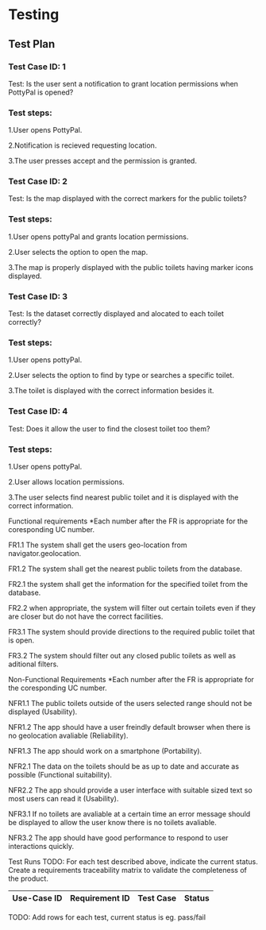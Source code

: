 # Testing

## Test Plan

### Test Case ID: 1

Test: Is the user sent a notification to grant location permissions when PottyPal is opened?

### Test steps:

1.User opens PottyPal.

2.Notification is recieved requesting location.

3.The user presses accept and the permission is granted.



### Test Case ID: 2

Test: Is the map displayed with the correct markers for the public toilets?

### Test steps:

1.User opens pottyPal and grants location permissions.

2.User selects the option to open the map.

3.The map is properly displayed with the public toilets having marker icons displayed.



### Test Case ID: 3

Test: Is the dataset correctly displayed and alocated to each toilet correctly?

### Test steps:

1.User opens pottyPal.

2.User selects the option to find by type or searches a specific toilet.

3.The toilet is displayed with the correct information besides it.



### Test Case ID: 4

Test: Does it allow the user to find the closest toilet too them?

### Test steps:

1.User opens pottyPal.

2.User allows location permissions.

3.The user selects find nearest public toilet and it is displayed with the correct information.



Functional requirements
*Each number after the FR is appropriate for the coresponding UC number.


FR1.1 The system shall get the users geo-location from navigator.geolocation.

FR1.2 The system shall get the nearest public toilets from the database.

FR2.1 the system shall get the information for the specified toilet from the database.

FR2.2 when appropriate, the system will filter out certain toilets even if they are closer but do not have the correct facilities.

FR3.1 The system should provide directions to the required public toilet that is open.

FR3.2 The system should filter out any closed public toilets as well as aditional filters.



Non-Functional Requirements
*Each number after the FR is appropriate for the coresponding UC number.

NFR1.1 The public toilets outside of the users selected range should not be displayed (Usability).

NFR1.2 The app should have a user freindly default browser when there is no geolocation avaliable (Reliability).

NFR1.3 The app should work on a smartphone (Portability).

NFR2.1 The data on the toilets should be as up to date and accurate as possible (Functional suitability).

NFR2.2 The app should provide a user interface with suitable sized text so most users can read it (Usability).

NFR3.1 If no toilets are avaliable at a certain time an error message should be displayed to allow the user know there is no toilets avaliable.

NFR3.2 The app should have good performance to respond to user interactions quickly.





Test Runs
TODO: For each test described above, indicate the current status. 
Create a requirements traceability matrix to validate the completeness of the product.

| Use-Case ID | Requirement ID | Test Case | Status |
| ----------- | -------------- | --------- | ------ |

TODO: Add rows for each test, current status is eg. pass/fail




